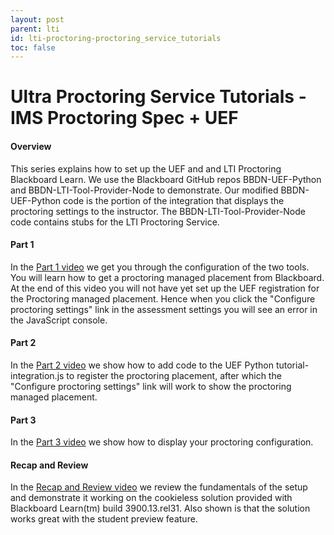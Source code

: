 ```yaml
---
layout: post
parent: lti
id: lti-proctoring-proctoring_service_tutorials
toc: false
---
```


# Ultra Proctoring Service Tutorials - IMS Proctoring Spec + UEF


#### Overview
This series explains how to set up the UEF and and LTI Proctoring Blackboard Learn. We use the Blackboard GitHub repos BBDN-UEF-Python and BBDN-LTI-Tool-Provider-Node to demonstrate. Our modified BBDN-UEF-Python code is the portion of the integration that displays the proctoring settings to the instructor. The BBDN-LTI-Tool-Provider-Node code contains stubs for the LTI Proctoring Service.

#### Part 1
In the [Part 1 video](https://youtu.be/66bxP8Hm4kk) we get you through the configuration of the two tools. You will learn how to get a proctoring managed placement from Blackboard. At the end of this video you will not have yet set up the UEF registration for the Proctoring managed placement. Hence when you click the "Configure proctoring settings" link in the assessment settings you will see an error in the JavaScript console.

#### Part 2
In the [Part 2 video](https://youtu.be/bTSGkqcH9oU) we show how to add code to the UEF Python tutorial-integration.js to register the proctoring placement, after which the "Configure proctoring settings" link will work to show the proctoring managed placement.

#### Part 3
In the [Part 3 video](https://youtu.be/DciK1YoaE6E) we show how to display your proctoring configuration.

#### Recap and Review
In the [Recap and Review video](https://youtu.be/MRkJ3PHYoJo) we review the fundamentals of the setup and demonstrate it working on the cookieless solution provided with Blackboard Learn(tm) build 3900.13.rel31. Also shown is that the solution works great with the student preview feature.









